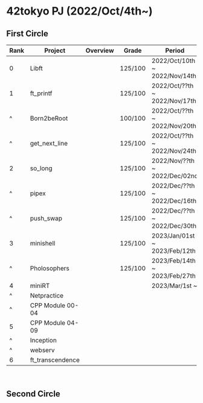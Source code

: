 # 42tokyo PJ (2022/Oct/4th~)

## First Circle
| Rank | Project          | Overview                      | Grade   | Period                        | Repository                                  | 
| ---- | ---------------- | ----------------------------- | ------- | ----------------------------- | ------------------------------------------- | 
| 0    | Libft            |                               | 125/100 | 2022/Oct/10th ~ 2022/Nov/14th | [42_libft][1] <br> [42_libs][2](update ver) | 
| 1    | ft_printf        |                               | 125/100 | 2022/Oct/??th ~ 2022/Nov/17th | [42_ft_printf][3]                           | 
| ^    | Born2beRoot      |                               | 100/100 | 2022/Oct/??th ~ 2022/Nov/20th |                                             | 
| ^    | get_next_line    |                               | 125/100 | 2022/Oct/??th ~ 2022/Nov/24th | [42_get_next_line][4]                       | 
| 2    | so_long          |                               | 125/100 | 2022/Nov/??th ~ 2022/Dec/02nd | [42_so_long][5]                             | 
| ^    | pipex            |                               | 125/100 | 2022/Dec/??th ~ 2022/Dec/16th | [42_pipex][6]                               | 
| ^    | push_swap        |                               | 125/100 | 2022/Dec/??th ~ 2022/Dec/30th | [42_push_swap][7]                           | 
| 3    | minishell        |                               | 125/100 | 2023/Jan/01st ~ 2023/Feb/12th | [minishell_rev1][8]                         | 
| ^    | Pholosophers     |                               | 125/100 | 2023/Feb/14th ~ 2023/Feb/27th | [42_philosophers][9]                        | 
| 4    | miniRT           |                               |         | 2023/Mar/1st  ~               |                                             | 
| ^    | Netpractice      |                               |         |                               |                                             | 
| ^    | CPP Module 00-04 |                               |         |                               |                                             | 
| 5    | CPP Module 04-09 |                               |         |                               |                                             | 
| ^    | Inception        |                               |         |                               |                                             | 
| ^    | webserv          |                               |         |                               |                                             | 
| 6    | ft_transcendence |                               |         |                               |                                             | 


[1]:https://github.com/ak0327/42_libft
[2]:https://github.com/ak0327/42_libs
[3]:https://github.com/ak0327/42_ft_printf
[4]:https://github.com/ak0327/42_get_next_line
[5]:https://github.com/ak0327/42_so_long
[6]:https://github.com/ak0327/42_pipex
[7]:https://github.com/ak0327/42_push_swap
[8]:https://github.com/minishellakirawchen/minishell_rev1
[9]:https://github.com/ak0327/42_philosophers


<br>

## Second Circle
